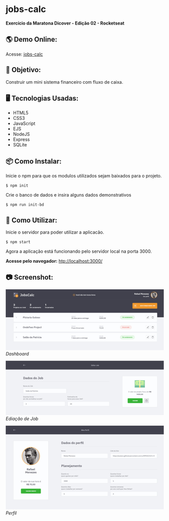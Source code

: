 # jobs-calc
 **Exercício da Maratona Dicover - Edição 02 - Rocketseat**

## :earth_americas: Demo Online:    
Acesse: [jobs-calc](https://github.com/Rafae1Menezes)

## :memo: Objetivo: 
Construir um mini sistema financeiro com fluxo de caixa.

## :desktop_computer: Tecnologias Usadas:
* HTML5
* CSS3
* JavaScript
* EJS
* NodeJS
* Express
* SQLite

## :package: Como Instalar: 

Inicie o npm para que os modulos utilizados sejam baixados para o projeto.
``` 
$ npm init 
```

Crie o banco de dados e insira alguns dados demonstrativos
``` 
$ npm run init-bd
``` 

## :hammer: Como Utilizar:

Inicie o servidor para poder utilizar a aplicacão.
``` 
$ npm start
``` 

Agora a aplicação está funcionando pelo servidor local na porta 3000.

**Acesse pelo navegador:** [htp://localhost:3000/](http://localhost:3000/)

## :camera: Screenshot:

![screenshot_dashboard](./public/images/screenshot_dashboard.jpg) *Dashboard*

![screenshot_job](./public/images/screenshot_job.jpg) *Ediação de Job*

![screenshot_profile](./public/images/screenshot_profile.jpg) *Perfil*